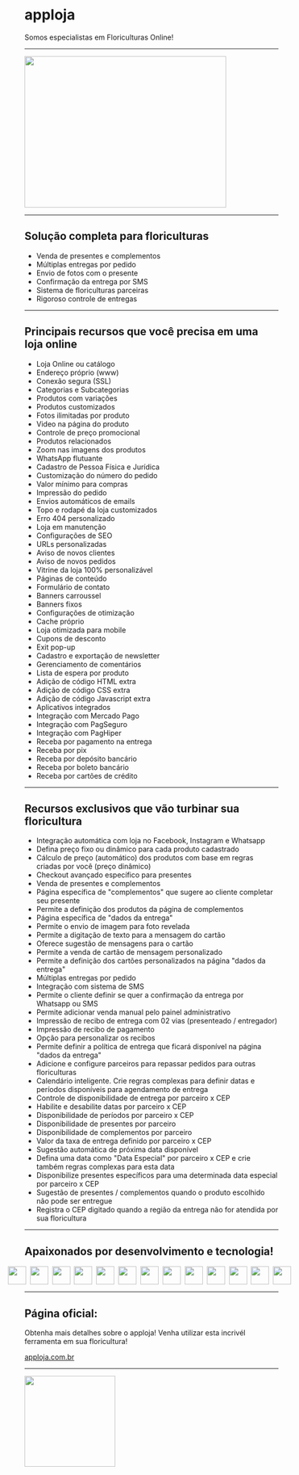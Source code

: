 
# apploja

Somos especialistas em Floriculturas Online!

<hr>
<img height="300" width="400" src="https://user-images.githubusercontent.com/113396349/190809709-ec3f6665-d2f8-45e7-9c80-d906c2180441.jpg"/>

<hr>

## Solução completa para floriculturas

* Venda de presentes e complementos
* Múltiplas entregas por pedido
* Envio de fotos com o presente
* Confirmação da entrega por SMS
* Sistema de floriculturas parceiras
* Rigoroso controle de entregas

<hr>

## Principais recursos que você precisa em uma loja online

* Loja Online ou catálogo
* Endereço próprio (www)
* Conexão segura (SSL)
* Categorias e Subcategorias
* Produtos com variações
* Produtos customizados
* Fotos ilimitadas por produto
* Video na página do produto
* Controle de preço promocional
* Produtos relacionados
* Zoom nas imagens dos produtos
* WhatsApp flutuante
* Cadastro de Pessoa Física e Jurídica
* Customização do número do pedido
* Valor mínimo para compras
* Impressão do pedido
* Envios automáticos de emails
* Topo e rodapé da loja customizados
* Erro 404 personalizado
* Loja em manutenção
* Configurações de SEO
* URLs personalizadas
* Aviso de novos clientes
* Aviso de novos pedidos
* Vitrine da loja 100% personalizável
* Páginas de conteúdo
* Formulário de contato
* Banners carroussel
* Banners fixos
* Configurações de otimização
* Cache próprio
* Loja otimizada para mobile
* Cupons de desconto
* Exit pop-up
* Cadastro e exportação de newsletter
* Gerenciamento de comentários
* Lista de espera por produto
* Adição de código HTML extra
* Adição de código CSS extra
* Adição de código Javascript extra
* Aplicativos integrados
* Integração com Mercado Pago
* Integração com PagSeguro
* Integração com PagHiper
* Receba por pagamento na entrega
* Receba por pix
* Receba por depósito bancário
* Receba por boleto bancário
* Receba por cartões de crédito

<hr>

## Recursos exclusivos que vão turbinar sua floricultura

* Integração automática com loja no Facebook, Instagram e Whatsapp
* Defina preço fixo ou dinâmico para cada produto cadastrado
* Cálculo de preço (automático) dos produtos com base em regras criadas por você (preço dinâmico)
* Checkout avançado específico para presentes
* Venda de presentes e complementos
* Página específica de "complementos" que sugere ao cliente completar seu presente
* Permite a definição dos produtos da página de complementos
* Página específica de "dados da entrega"
* Permite o envio de imagem para foto revelada
* Permite a digitação de texto para a mensagem do cartão
* Oferece sugestão de mensagens para o cartão
* Permite a venda de cartão de mensagem personalizado
* Permite a definição dos cartões personalizados na página "dados da entrega"
* Múltiplas entregas por pedido
* Integração com sistema de SMS
* Permite o cliente definir se quer a confirmação da entrega por Whatsapp ou SMS
* Permite adicionar venda manual pelo painel administrativo
* Impressão de recibo de entrega com 02 vias (presenteado / entregador)
* Impressão de recibo de pagamento
* Opção para personalizar os recibos
* Permite definir a política de entrega que ficará disponível na página "dados da entrega"
* Adicione e configure parceiros para repassar pedidos para outras floriculturas
* Calendário inteligente. Crie regras complexas para definir datas e períodos disponíveis para agendamento de entrega
* Controle de disponibilidade de entrega por parceiro x CEP
* Habilite e desabilite datas por parceiro x CEP
* Disponibilidade de períodos por parceiro x CEP
* Disponibilidade de presentes por parceiro
* Disponibilidade de complementos por parceiro
* Valor da taxa de entrega definido por parceiro x CEP
* Sugestão automática de próxima data disponível
* Defina uma data como "Data Especial" por parceiro x CEP e crie também regras complexas para esta data
* Disponibilize presentes específicos para uma determinada data especial por parceiro x CEP
* Sugestão de presentes / complementos quando o produto escolhido não pode ser entregue
* Registra o CEP digitado quando a região da entrega não for atendida por sua floricultura

<hr>

## Apaixonados por desenvolvimento e tecnologia!

<span style="display:flex; vertical-align: middle;justify-content:center;">
  <img height="36" width="36" src="https://cdn.jsdelivr.net/gh/devicons/devicon/icons/php/php-plain.svg"/>&nbsp&nbsp       
  <img height="36" width="36" src="https://cdn.jsdelivr.net/gh/devicons/devicon/icons/angularjs/angularjs-original.svg" />&nbsp&nbsp       
  <img height="36" width="36" src="https://cdn.jsdelivr.net/gh/devicons/devicon/icons/css3/css3-original.svg" />&nbsp&nbsp 
  <img height="36" width="36" src="https://cdn.jsdelivr.net/gh/devicons/devicon/icons/html5/html5-original.svg" />&nbsp&nbsp
  <img height="36" width="36" src="https://cdn.jsdelivr.net/gh/devicons/devicon/icons/git/git-original.svg" />&nbsp&nbsp
  <img height="36" width="36" src="https://cdn.jsdelivr.net/gh/devicons/devicon/icons/javascript/javascript-original.svg" />&nbsp&nbsp
  <img height="36" width="36" src="https://cdn.jsdelivr.net/gh/devicons/devicon/icons/linux/linux-original.svg" />&nbsp&nbsp
  <img height="36" width="36" src="https://cdn.jsdelivr.net/gh/devicons/devicon/icons/jquery/jquery-original-wordmark.svg" />&nbsp&nbsp
  <img height="36" width="36" src="https://cdn.jsdelivr.net/gh/devicons/devicon/icons/sass/sass-original.svg" />&nbsp&nbsp
  <img height="36" width="36" src="https://cdn.jsdelivr.net/gh/devicons/devicon/icons/vscode/vscode-original.svg" />&nbsp&nbsp
  <img height="36" width="36" src="https://cdn.jsdelivr.net/gh/devicons/devicon/icons/filezilla/filezilla-plain.svg" />&nbsp&nbsp
  <img height="36" width="36" src="https://cdn.jsdelivr.net/gh/devicons/devicon/icons/github/github-original.svg" />&nbsp&nbsp
  <img height="36" width="36" src="https://cdn.jsdelivr.net/gh/devicons/devicon/icons/ubuntu/ubuntu-plain.svg" />&nbsp&nbsp   
</span>

<hr>

## Página oficial:

Obtenha mais detalhes sobre o apploja! Venha utilizar esta incrivél ferramenta em sua floricultura!

[apploja.com.br](https://apploja.com.br )

<hr>

<div>
  <a href="https://github.com/applojadev">
  <img height="180em" src="https://github-readme-stats.vercel.app/api?username=applojadev&show_icons=true&include_all_commits=true&count_private=true"/>
</div>
